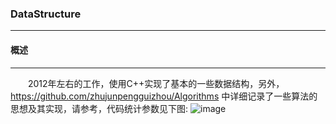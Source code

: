 ### DataStructure
***

#### **概述**
***
　　2012年左右的工作，使用C++实现了基本的一些数据结构，另外，https://github.com/zhujunpengguizhou/Algorithms 中详细记录了一些算法的思想及其实现，请参考，代码统计参数见下图:
![image](https://github.com/zhujunpengguizhou/DataStructure/blob/master/img/%E6%95%B0%E6%8D%AE%E7%BB%93%E6%9E%84%E7%BB%9F%E8%AE%A1.png)
